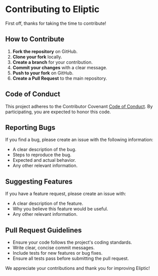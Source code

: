 # Contributing to Eliptic

First off, thanks for taking the time to contribute!

## How to Contribute

1. **Fork the repository** on GitHub.
2. **Clone your fork** locally.
3. **Create a branch** for your contribution.
4. **Commit your changes** with a clear message.
5. **Push to your fork** on GitHub.
6. **Create a Pull Request** to the main repository.

## Code of Conduct

This project adheres to the Contributor Covenant [Code of Conduct](https://www.contributor-covenant.org/version/2/0/code_of_conduct/). By participating, you are expected to honor this code.

## Reporting Bugs

If you find a bug, please create an issue with the following information:
- A clear description of the bug.
- Steps to reproduce the bug.
- Expected and actual behavior.
- Any other relevant information.

## Suggesting Features

If you have a feature request, please create an issue with:
- A clear description of the feature.
- Why you believe this feature would be useful.
- Any other relevant information.

## Pull Request Guidelines

- Ensure your code follows the project's coding standards.
- Write clear, concise commit messages.
- Include tests for new features or bug fixes.
- Ensure all tests pass before submitting the pull request.

We appreciate your contributions and thank you for improving Eliptic!
